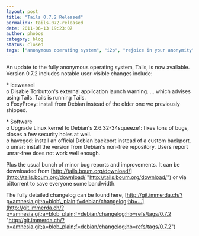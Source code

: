 ```yaml
---
layout: post
title: "Tails 0.7.2 Released"
permalink: tails-072-released
date: 2011-06-13 19:23:07
author: phobos
category: blog
status: closed
tags: ["anonymous operating system", "i2p", "rejoice in your anonymity", "tails", "tor"]
---
```


An update to the fully anonymous operating system, Tails, is now available. Version 0.7.2 includes notable user-visible changes include:

  
 \* Iceweasel  
 o Disable Torbutton's external application launch warning. ... which advises using Tails. Tails is running Tails.  
 o FoxyProxy: install from Debian instead of the older one we previously shipped.

\* Software  
 o Upgrade Linux kernel to Debian's 2.6.32-34squeeze1: fixes tons of bugs, closes a few security holes at well.  
 o haveged: install an official Debian backport instead of a custom backport.  
 o unrar: install the version from Debian's non-free repository. Users report unrar-free does not work well enough.  

Plus the usual bunch of minor bug reports and improvements. It can be downloaded from [http://tails.boum.org/download/](http://tails.boum.org/download/ "http://tails.boum.org/download/") or via bittorrent to save everyone some bandwidth.

The fully detailed changelog can be found here, [http://git.immerda.ch/?p=amnesia.git;a=blob\_plain;f=debian/changelog;hb=...](http://git.immerda.ch/?p=amnesia.git;a=blob_plain;f=debian/changelog;hb=refs/tags/0.7.2 "http://git.immerda.ch/?p=amnesia.git;a=blob_plain;f=debian/changelog;hb=refs/tags/0.7.2")
